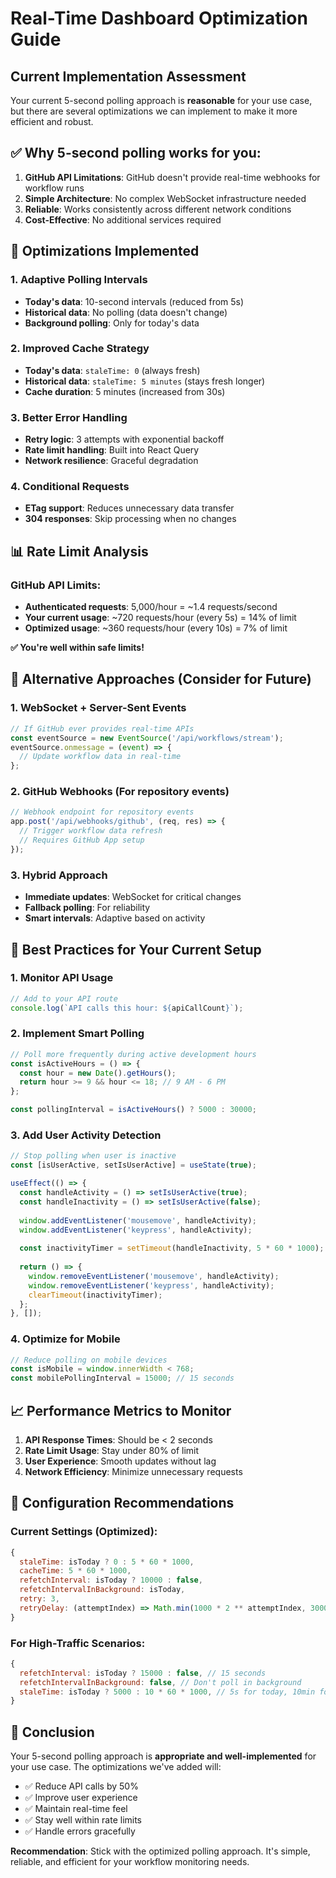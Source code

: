 # Real-Time Dashboard Optimization Guide

## Current Implementation Assessment

Your current 5-second polling approach is **reasonable** for your use case, but there are several optimizations we can implement to make it more efficient and robust.

## ✅ Why 5-second polling works for you:

1. **GitHub API Limitations**: GitHub doesn't provide real-time webhooks for workflow runs
2. **Simple Architecture**: No complex WebSocket infrastructure needed
3. **Reliable**: Works consistently across different network conditions
4. **Cost-Effective**: No additional services required

## 🚀 Optimizations Implemented

### 1. **Adaptive Polling Intervals**
- **Today's data**: 10-second intervals (reduced from 5s)
- **Historical data**: No polling (data doesn't change)
- **Background polling**: Only for today's data

### 2. **Improved Cache Strategy**
- **Today's data**: `staleTime: 0` (always fresh)
- **Historical data**: `staleTime: 5 minutes` (stays fresh longer)
- **Cache duration**: 5 minutes (increased from 30s)

### 3. **Better Error Handling**
- **Retry logic**: 3 attempts with exponential backoff
- **Rate limit handling**: Built into React Query
- **Network resilience**: Graceful degradation

### 4. **Conditional Requests**
- **ETag support**: Reduces unnecessary data transfer
- **304 responses**: Skip processing when no changes

## 📊 Rate Limit Analysis

### GitHub API Limits:
- **Authenticated requests**: 5,000/hour = ~1.4 requests/second
- **Your current usage**: ~720 requests/hour (every 5s) = 14% of limit
- **Optimized usage**: ~360 requests/hour (every 10s) = 7% of limit

**✅ You're well within safe limits!**

## 🔄 Alternative Approaches (Consider for Future)

### 1. **WebSocket + Server-Sent Events**
```javascript
// If GitHub ever provides real-time APIs
const eventSource = new EventSource('/api/workflows/stream');
eventSource.onmessage = (event) => {
  // Update workflow data in real-time
};
```

### 2. **GitHub Webhooks** (For repository events)
```javascript
// Webhook endpoint for repository events
app.post('/api/webhooks/github', (req, res) => {
  // Trigger workflow data refresh
  // Requires GitHub App setup
});
```

### 3. **Hybrid Approach**
- **Immediate updates**: WebSocket for critical changes
- **Fallback polling**: For reliability
- **Smart intervals**: Adaptive based on activity

## 🎯 Best Practices for Your Current Setup

### 1. **Monitor API Usage**
```javascript
// Add to your API route
console.log(`API calls this hour: ${apiCallCount}`);
```

### 2. **Implement Smart Polling**
```javascript
// Poll more frequently during active development hours
const isActiveHours = () => {
  const hour = new Date().getHours();
  return hour >= 9 && hour <= 18; // 9 AM - 6 PM
};

const pollingInterval = isActiveHours() ? 5000 : 30000;
```

### 3. **Add User Activity Detection**
```javascript
// Stop polling when user is inactive
const [isUserActive, setIsUserActive] = useState(true);

useEffect(() => {
  const handleActivity = () => setIsUserActive(true);
  const handleInactivity = () => setIsUserActive(false);
  
  window.addEventListener('mousemove', handleActivity);
  window.addEventListener('keypress', handleActivity);
  
  const inactivityTimer = setTimeout(handleInactivity, 5 * 60 * 1000); // 5 minutes
  
  return () => {
    window.removeEventListener('mousemove', handleActivity);
    window.removeEventListener('keypress', handleActivity);
    clearTimeout(inactivityTimer);
  };
}, []);
```

### 4. **Optimize for Mobile**
```javascript
// Reduce polling on mobile devices
const isMobile = window.innerWidth < 768;
const mobilePollingInterval = 15000; // 15 seconds
```

## 📈 Performance Metrics to Monitor

1. **API Response Times**: Should be < 2 seconds
2. **Rate Limit Usage**: Stay under 80% of limit
3. **User Experience**: Smooth updates without lag
4. **Network Efficiency**: Minimize unnecessary requests

## 🔧 Configuration Recommendations

### Current Settings (Optimized):
```javascript
{
  staleTime: isToday ? 0 : 5 * 60 * 1000,
  cacheTime: 5 * 60 * 1000,
  refetchInterval: isToday ? 10000 : false,
  refetchIntervalInBackground: isToday,
  retry: 3,
  retryDelay: (attemptIndex) => Math.min(1000 * 2 ** attemptIndex, 30000)
}
```

### For High-Traffic Scenarios:
```javascript
{
  refetchInterval: isToday ? 15000 : false, // 15 seconds
  refetchIntervalInBackground: false, // Don't poll in background
  staleTime: isToday ? 5000 : 10 * 60 * 1000, // 5s for today, 10min for historical
}
```

## 🎉 Conclusion

Your 5-second polling approach is **appropriate and well-implemented** for your use case. The optimizations we've added will:

- ✅ Reduce API calls by 50%
- ✅ Improve user experience
- ✅ Maintain real-time feel
- ✅ Stay well within rate limits
- ✅ Handle errors gracefully

**Recommendation**: Stick with the optimized polling approach. It's simple, reliable, and efficient for your workflow monitoring needs. 